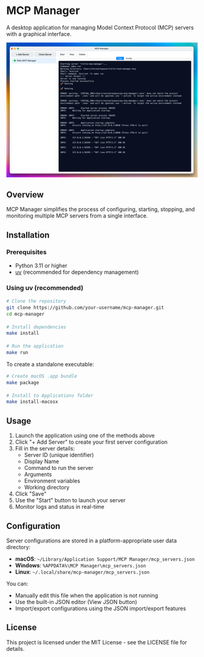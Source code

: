# MCP Manager

A desktop application for managing Model Context Protocol (MCP) servers with a graphical interface.

![MCP Manager Screenshot](assets/screenshot.png)

## Overview

MCP Manager simplifies the process of configuring, starting, stopping, and monitoring multiple MCP servers from a single interface.

## Installation

### Prerequisites

- Python 3.11 or higher
- [uv](https://github.com/astral-sh/uv) (recommended for dependency management)

### Using uv (recommended)

```bash
# Clone the repository
git clone https://github.com/your-username/mcp-manager.git
cd mcp-manager

# Install dependencies
make install

# Run the application
make run
```

To create a standalone executable:

```bash
# Create macOS .app bundle
make package

# Install to Applications folder
make install-macosx
```

## Usage

1. Launch the application using one of the methods above
2. Click "+ Add Server" to create your first server configuration
3. Fill in the server details:
   - Server ID (unique identifier)
   - Display Name
   - Command to run the server
   - Arguments
   - Environment variables
   - Working directory
4. Click "Save"
5. Use the "Start" button to launch your server
6. Monitor logs and status in real-time

## Configuration

Server configurations are stored in a platform-appropriate user data directory:

- **macOS**: `~/Library/Application Support/MCP Manager/mcp_servers.json`
- **Windows**: `%APPDATA%\MCP Manager\mcp_servers.json`
- **Linux**: `~/.local/share/mcp-manager/mcp_servers.json`

You can:

- Manually edit this file when the application is not running
- Use the built-in JSON editor (View JSON button)
- Import/export configurations using the JSON import/export features

## License

This project is licensed under the MIT License - see the LICENSE file for details.
